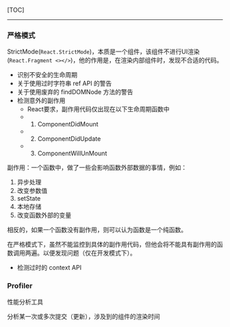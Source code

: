 [TOC]
***

### 严格模式

StrictMode(```React.StrictMode```)，本质是一个组件，该组件不进行UI渲染(```React.Fragment <></>```)，他的作用是，在渲染内部组件时，发现不合适的代码。

- 识别不安全的生命周期
- 关于使用过时字符串 ref API 的警告
- 关于使用废弃的 findDOMNode 方法的警告
- 检测意外的副作用
  - React要求，副作用代码仅出现在以下生命周期函数中
  - 1. ComponentDidMount
  - 2. ComponentDidUpdate
  - 3. ComponentWillUnMount

副作用：一个函数中，做了一些会影响函数外部数据的事情，例如：
1. 异步处理
2. 改变参数值
3. setState
4. 本地存储
5. 改变函数外部的变量

相反的，如果一个函数没有副作用，则可以认为函数是一个纯函数。

在严格模式下，虽然不能监控到具体的副作用代码，但他会将不能具有副作用的函数调用两遍。以便发现问题（仅在开发模式下）。

- 检测过时的 context API

### Profiler

性能分析工具

分析某一次或多次提交（更新），涉及到的组件的渲染时间
